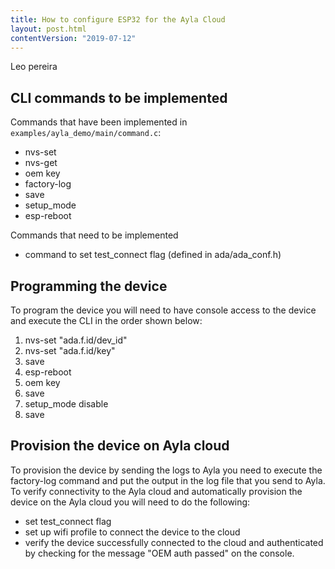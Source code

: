 ```yaml
---
title: How to configure ESP32 for the Ayla Cloud
layout: post.html
contentVersion: "2019-07-12"
---
```


<span class="by-line">Leo pereira</span>

## CLI commands to be implemented

Commands that have been implemented in ```examples/ayla_demo/main/command.c```:

* nvs-set
* nvs-get
* oem key
* factory-log 
* save
* setup_mode
* esp-reboot

Commands that need to be implemented

* command to set test_connect flag (defined in ada/ada_conf.h)

## Programming the device

To program the device you will need to have console access to the device and execute the CLI in the order shown below:

1.	nvs-set "ada.f.id/dev_id"  <DSN>
1.	nvs-set "ada.f.id/key"  <key>
1.	save
1.	esp-reboot
1.	oem key  <oem secret>
1.	save
1.	setup_mode disable
1.	save

## Provision the device on Ayla cloud

To provision the device by sending the logs to Ayla you need to execute the factory-log command and put the output in the log file that you send to Ayla. To verify connectivity to the Ayla cloud and automatically provision the device on the Ayla cloud you will need to do the following:

* set test_connect flag
* set up wifi profile to connect the device to the cloud
* verify the device successfully connected to the cloud and authenticated by checking for the message "OEM auth passed" on the console.
